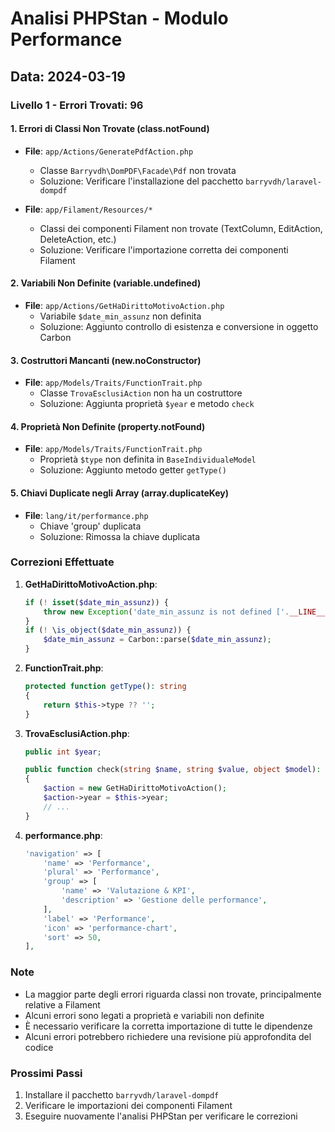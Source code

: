 # Analisi PHPStan - Modulo Performance

## Data: 2024-03-19

### Livello 1 - Errori Trovati: 96

#### 1. Errori di Classi Non Trovate (class.notFound)
- **File**: `app/Actions/GeneratePdfAction.php`
  - Classe `Barryvdh\DomPDF\Facade\Pdf` non trovata
  - Soluzione: Verificare l'installazione del pacchetto `barryvdh/laravel-dompdf`

- **File**: `app/Filament/Resources/*`
  - Classi dei componenti Filament non trovate (TextColumn, EditAction, DeleteAction, etc.)
  - Soluzione: Verificare l'importazione corretta dei componenti Filament

#### 2. Variabili Non Definite (variable.undefined)
- **File**: `app/Actions/GetHaDirittoMotivoAction.php`
  - Variabile `$date_min_assunz` non definita
  - Soluzione: Aggiunto controllo di esistenza e conversione in oggetto Carbon

#### 3. Costruttori Mancanti (new.noConstructor)
- **File**: `app/Models/Traits/FunctionTrait.php`
  - Classe `TrovaEsclusiAction` non ha un costruttore
  - Soluzione: Aggiunta proprietà `$year` e metodo `check`

#### 4. Proprietà Non Definite (property.notFound)
- **File**: `app/Models/Traits/FunctionTrait.php`
  - Proprietà `$type` non definita in `BaseIndividualeModel`
  - Soluzione: Aggiunto metodo getter `getType()`

#### 5. Chiavi Duplicate negli Array (array.duplicateKey)
- **File**: `lang/it/performance.php`
  - Chiave 'group' duplicata
  - Soluzione: Rimossa la chiave duplicata

### Correzioni Effettuate

1. **GetHaDirittoMotivoAction.php**:
   ```php
   if (! isset($date_min_assunz)) {
       throw new Exception('date_min_assunz is not defined ['.__LINE__.']['.class_basename(self::class).']');
   }
   if (! \is_object($date_min_assunz)) {
       $date_min_assunz = Carbon::parse($date_min_assunz);
   }
   ```

2. **FunctionTrait.php**:
   ```php
   protected function getType(): string
   {
       return $this->type ?? '';
   }
   ```

3. **TrovaEsclusiAction.php**:
   ```php
   public int $year;

   public function check(string $name, string $value, object $model): string
   {
       $action = new GetHaDirittoMotivoAction();
       $action->year = $this->year;
       // ...
   }
   ```

4. **performance.php**:
   ```php
   'navigation' => [
       'name' => 'Performance',
       'plural' => 'Performance',
       'group' => [
           'name' => 'Valutazione & KPI',
           'description' => 'Gestione delle performance',
       ],
       'label' => 'Performance',
       'icon' => 'performance-chart',
       'sort' => 50,
   ],
   ```

### Note
- La maggior parte degli errori riguarda classi non trovate, principalmente relative a Filament
- Alcuni errori sono legati a proprietà e variabili non definite
- È necessario verificare la corretta importazione di tutte le dipendenze
- Alcuni errori potrebbero richiedere una revisione più approfondita del codice

### Prossimi Passi
1. Installare il pacchetto `barryvdh/laravel-dompdf`
2. Verificare le importazioni dei componenti Filament
3. Eseguire nuovamente l'analisi PHPStan per verificare le correzioni 